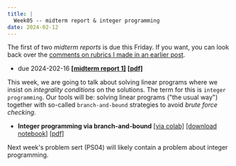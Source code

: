 ```yaml
---
title: |
  Week05 -- midterm report & integer programming
date: 2024-02-12
---
```


The first of two *midterm reports* is due this Friday. If you want,
you can look back over the [comments on rubrics I made in an earlier
post](resources--expectations-and-rubrics.html).

- due 2024-202-16 [**[midterm report 1]**](/course-assignments/MidRep1--2024-02-16.html)
  [**[pdf]**](/course-assignments/MidRep1--2024-02-16.pdf)


This week, we are going to talk about solving linear programs where we
insist on *integrality conditions* on the solutions. The term for this
is `integer programming`. Our tools will be: solving linear programs
("the usual way") together with so-called `branch-and-bound`
strategies to avoid *brute force checking*.

- **Integer programming via branch-and-bound**
  [[via colab]](https://colab.research.google.com/github/gmcninch-tufts/2024-Sp-Math087/blob/main/course-content/week05-01--branch-and-bound.ipynb)
  [[download notebook]](/course-content/week05-01--branch-and-bound.ipynb) 
  [[pdf]](/course-content/week05-01--branch-and-bound.pdf)   

Next week's problem sert (PS04) will likely contain a problem about integer programming.
